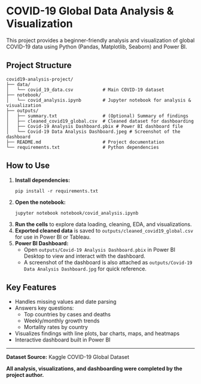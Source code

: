 # COVID-19 Global Data Analysis & Visualization

This project provides a beginner-friendly analysis and visualization of global COVID-19 data using Python (Pandas, Matplotlib, Seaborn) and Power BI.

## Project Structure

```
covid19-analysis-project/
├── data/
│   └── covid_19_data.csv           # Main COVID-19 dataset
├── notebook/
│   └── covid_analysis.ipynb        # Jupyter notebook for analysis & visualization
├── outputs/
│   ├── summary.txt                 # (Optional) Summary of findings
│   ├── cleaned_covid19_global.csv  # Cleaned dataset for dashboarding
│   ├── Covid-19 Analysis Dashboard.pbix # Power BI dashboard file
│   └── Covid-19 Data Analysis Dashboard.jpeg # Screenshot of the dashboard
├── README.md                       # Project documentation
└── requirements.txt                # Python dependencies
```

## How to Use

1. **Install dependencies:**
   ```
   pip install -r requirements.txt
   ```
2. **Open the notebook:**
   ```
   jupyter notebook notebook/covid_analysis.ipynb
   ```
3. **Run the cells** to explore data loading, cleaning, EDA, and visualizations.
4. **Exported cleaned data** is saved to `outputs/cleaned_covid19_global.csv` for use in Power BI or Tableau.
5. **Power BI Dashboard:**
   - Open `outputs/Covid-19 Analysis Dashboard.pbix` in Power BI Desktop to view and interact with the dashboard.
   - A screenshot of the dashboard is also attached as `outputs/Covid-19 Data Analysis Dashboard.jpg` for quick reference.

## Key Features
- Handles missing values and date parsing
- Answers key questions:
  - Top countries by cases and deaths
  - Weekly/monthly growth trends
  - Mortality rates by country
- Visualizes findings with line plots, bar charts, maps, and heatmaps
- Interactive dashboard built in Power BI

---
**Dataset Source:** Kaggle COVID-19 Global Dataset

**All analysis, visualizations, and dashboarding were completed by the project author.** 
